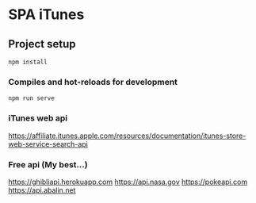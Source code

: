 # SPA iTunes


## Project setup
```
npm install
```
### Compiles and hot-reloads for development
```
npm run serve
```

### iTunes web api

https://affiliate.itunes.apple.com/resources/documentation/itunes-store-web-service-search-api


### Free api (My best...)


 https://ghibliapi.herokuapp.com
 https://api.nasa.gov
 https://pokeapi.com
 https://api.abalin.net
